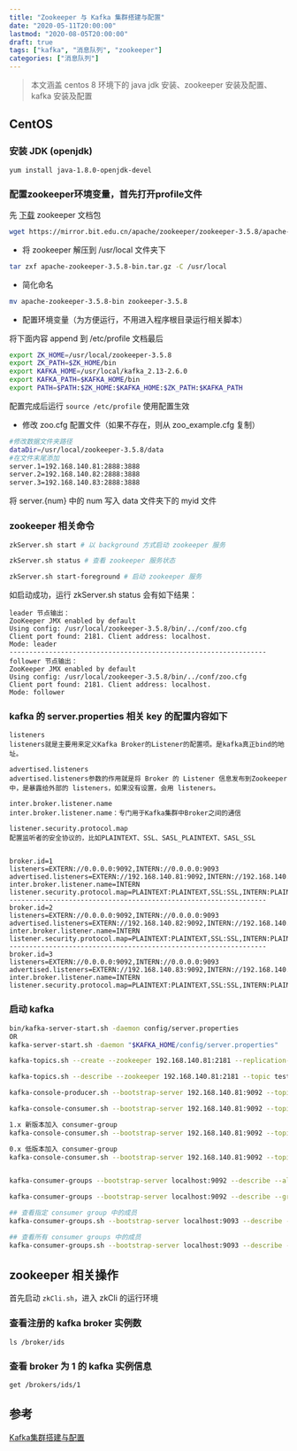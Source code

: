 ```yaml
---
title: "Zookeeper 与 Kafka 集群搭建与配置"
date: "2020-05-11T20:00:00"
lastmod: "2020-08-05T20:00:00"
draft: true
tags: ["kafka", "消息队列", "zookeeper"]
categories: ["消息队列"]
---
```


> 本文涵盖 centos 8 环境下的 java jdk 安装、zookeeper 安装及配置、kafka 安装及配置

## CentOS
###  安装 JDK (openjdk)
    yum install java-1.8.0-openjdk-devel

   
### 配置zookeeper环境变量，首先打开profile文件
先 [下载](https://zookeeper.apache.org/releases.html) zookeeper 文档包
``` sh
wget https://mirror.bit.edu.cn/apache/zookeeper/zookeeper-3.5.8/apache-zookeeper-3.5.8-bin.tar.gz
```

- 将 zookeeper 解压到 /usr/local 文件夹下
``` sh
tar zxf apache-zookeeper-3.5.8-bin.tar.gz -C /usr/local        
```

- 简化命名
``` sh
mv apache-zookeeper-3.5.8-bin zookeeper-3.5.8
```

- 配置环境变量（为方便运行，不用进入程序根目录运行相关脚本）
    
将下面内容 append 到 /etc/profile 文档最后

``` sh
export ZK_HOME=/usr/local/zookeeper-3.5.8
export ZK_PATH=$ZK_HOME/bin
export KAFKA_HOME=/usr/local/kafka_2.13-2.6.0
export KAFKA_PATH=$KAFKA_HOME/bin
export PATH=$PATH:$ZK_HOME:$KAFKA_HOME:$ZK_PATH:$KAFKA_PATH
```

配置完成后运行 `source /etc/profile` 使用配置生效 

- 修改 zoo.cfg 配置文件（如果不存在，则从 zoo_example.cfg 复制） 
``` sh
#修改数据文件夹路径
dataDir=/usr/local/zookeeper-3.5.8/data
#在文件末尾添加
server.1=192.168.140.81:2888:3888
server.2=192.168.140.82:2888:3888
server.3=192.168.140.83:2888:3888
```
将 server.{num} 中的 num 写入 data 文件夹下的 myid 文件

### zookeeper 相关命令
``` sh
zkServer.sh start # 以 background 方式启动 zookeeper 服务

zkServer.sh status # 查看 zookeeper 服务状态

zkServer.sh start-foreground # 启动 zookeeper 服务
```

如启动成功，运行 zkServer.sh status 会有如下结果：
```
leader 节点输出：
ZooKeeper JMX enabled by default
Using config: /usr/local/zookeeper-3.5.8/bin/../conf/zoo.cfg
Client port found: 2181. Client address: localhost.
Mode: leader
-----------------------------------------------------------------
follower 节点输出：
ZooKeeper JMX enabled by default
Using config: /usr/local/zookeeper-3.5.8/bin/../conf/zoo.cfg
Client port found: 2181. Client address: localhost.
Mode: follower
```

### kafka 的 server.properties 相关 key 的配置内容如下
```
listeners
listeners就是主要用来定义Kafka Broker的Listener的配置项。是kafka真正bind的地址。

advertised.listeners
advertised.listeners参数的作用就是将 Broker 的 Listener 信息发布到Zookeeper中，是暴露给外部的 listeners，如果没有设置，会用 listeners。

inter.broker.listener.name
inter.broker.listener.name：专门用于Kafka集群中Broker之间的通信

listener.security.protocol.map
配置监听者的安全协议的，比如PLAINTEXT、SSL、SASL_PLAINTEXT、SASL_SSL


broker.id=1
listeners=EXTERN://0.0.0.0:9092,INTERN://0.0.0.0:9093
advertised.listeners=EXTERN://192.168.140.81:9092,INTERN://192.168.140.81:9093
inter.broker.listener.name=INTERN
listener.security.protocol.map=PLAINTEXT:PLAINTEXT,SSL:SSL,INTERN:PLAINTEXT,EXTERN:PLAINTEXT
-----------------------------------------------------------------
broker.id=2
listeners=EXTERN://0.0.0.0:9092,INTERN://0.0.0.0:9093
advertised.listeners=EXTERN://192.168.140.82:9092,INTERN://192.168.140.82:9093
inter.broker.listener.name=INTERN
listener.security.protocol.map=PLAINTEXT:PLAINTEXT,SSL:SSL,INTERN:PLAINTEXT,EXTERN:PLAINTEXT
-----------------------------------------------------------------
broker.id=3
listeners=EXTERN://0.0.0.0:9092,INTERN://0.0.0.0:9093
advertised.listeners=EXTERN://192.168.140.83:9092,INTERN://192.168.140.83:9093
inter.broker.listener.name=INTERN
listener.security.protocol.map=PLAINTEXT:PLAINTEXT,SSL:SSL,INTERN:PLAINTEXT,EXTERN:PLAINTEXT
```

### 启动 kafka
``` sh
bin/kafka-server-start.sh -daemon config/server.properties
OR
kafka-server-start.sh -daemon "$KAFKA_HOME/config/server.properties"

kafka-topics.sh --create --zookeeper 192.168.140.81:2181 --replication-factor 3 --partitions 1 --topic test-topic

kafka-topics.sh --describe --zookeeper 192.168.140.81:2181 --topic test-topic

kafka-console-producer.sh --bootstrap-server 192.168.140.81:9092 --topic test-topic

kafka-console-consumer.sh --bootstrap-server 192.168.140.81:9092 --topic test-topic # --from-beginning [--group tester]

1.x 新版本加入 consumer-group
kafka-console-consumer.sh --bootstrap-server 192.168.140.81:9092 --topic test-topic --group tester

0.x 低版本加入 consumer-group
kafka-console-consumer.sh --bootstrap-server 192.168.140.81:9092 --topic test-topic --consumer-property group.id=tester


kafka-consumer-groups --bootstrap-server localhost:9092 --describe --all-group

kafka-consumer-groups --bootstrap-server localhost:9092 --describe --group my-group

## 查看指定 consumer group 中的成员
kafka-consumer-groups.sh --bootstrap-server localhost:9093 --describe --group tester --members

## 查看所有 consumer groups 中的成员
kafka-consumer-groups.sh --bootstrap-server localhost:9093 --describe --all-groups --members
```

## zookeeper 相关操作
首先启动 `zkCli.sh`，进入 zkCli 的运行环境

### 查看注册的 kafka broker 实例数
    ls /broker/ids

### 查看 broker 为 1 的 kafka 实例信息
    get /brokers/ids/1

## 参考
[Kafka集群搭建与配置](https://www.jianshu.com/p/bdd9608df6b3)